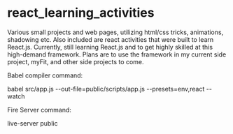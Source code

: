 # react_learning_activities

Various small projects and web pages, utilizing html/css tricks, animations, shadowing etc. Also included are react activities that
were built to learn React.js. Currently, still learning React.js and to get highly skilled at this high-demand framework. Plans are to use
the framework in my current side project, myFit, and other side projects to come. 


Babel compiler command:

babel src/app.js --out-file=public/scripts/app.js --presets=env,react --watch

Fire Server command:

live-server public

